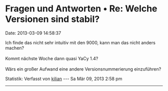 Fragen und Antworten • Re: Welche Versionen sind stabil?
========================================================

Date: 2013-03-09 14:58:37

Ich finde das nicht sehr intuitiv mit den 9000, kann man das nicht
anders machen?\
\
Kommt nächste Woche dann quasi YaCy 1.4?\
\
Wärs ein großer Aufwand eine andere Versionsnummerierung einzuführen?

Statistik: Verfasst von
[kilian](http://forum.yacy-websuche.de/memberlist.php?mode=viewprofile&u=674)
--- Sa Mär 09, 2013 2:58 pm

------------------------------------------------------------------------
